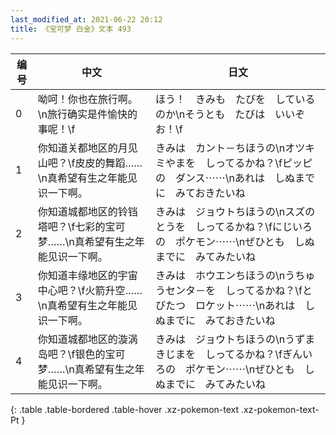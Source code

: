 ```yaml
---
last_modified_at: 2021-06-22 20:12
title: 《宝可梦 白金》文本 493
---
```

| 编号 | 中文 | 日文 |
| ---- | ---- | ---- |
| 0 | 呦呵！你也在旅行啊。\n旅行确实是件愉快的事呢！\f | ほう！　きみも　たびを　しているのか\nそうとも　たびは　いいぞお！\f |
| 1 | 你知道关都地区的月见山吧？\f皮皮的舞蹈……\n真希望有生之年能见识一下啊。 | きみは　カント－ちほうの\nオツキミやまを　しってるかね？\fピッピの　ダンス⋯⋯\nあれは　しぬまでに　みておきたいね |
| 2 | 你知道城都地区的铃铛塔吧？\f七彩的宝可梦……\n真希望有生之年能见识一下啊。 | きみは　ジョウトちほうの\nスズのとうを　しってるかね？\fにじいろの　ポケモン⋯⋯\nぜひとも　しぬまでに　みてみたいね |
| 3 | 你知道丰缘地区的宇宙中心吧？\f火箭升空……\n真希望有生之年能见识一下啊。 | きみは　ホウエンちほうの\nうちゅうセンタ－を　しってるかね？\fとびたつ　ロケット⋯⋯\nあれは　しぬまでに　みておきたいね |
| 4 | 你知道城都地区的漩涡岛吧？\f银色的宝可梦……\n真希望有生之年能见识一下啊。 | きみは　ジョウトちほうの\nうずまきじまを　しってるかね？\fぎんいろの　ポケモン⋯⋯\nぜひとも　しぬまでに　みてみたいね |
{: .table .table-bordered .table-hover .xz-pokemon-text .xz-pokemon-text-Pt }